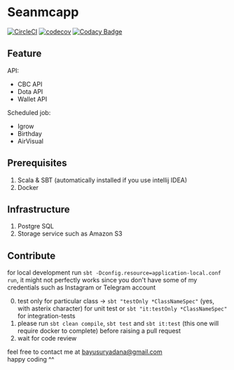 # Seanmcapp
[![CircleCI](https://circleci.com/gh/bayusuryadana/seanmcapp.svg?style=svg)](https://circleci.com/gh/bayusuryadana/seanmcapp)
[![codecov](https://codecov.io/gh/bayusuryadana/seanmcapp/branch/master/graph/badge.svg)](https://codecov.io/gh/bayusuryadana/seanmcapp)
[![Codacy Badge](https://api.codacy.com/project/badge/Grade/c80ce1baef8543eaaa730e45b3cc6c02)](https://www.codacy.com/app/bayusuryadana/seanmcapp?utm_source=github.com&amp;utm_medium=referral&amp;utm_content=bayusuryadana/seanmcapp&amp;utm_campaign=Badge_Grade)

## Feature
API:
- CBC API
- Dota API
- Wallet API

Scheduled job:
- Igrow
- Birthday
- AirVisual

## Prerequisites
1. Scala & SBT (automatically installed if you use intellij IDEA)
2. Docker
 
## Infrastructure
1. Postgre SQL 
2. Storage service such as Amazon S3

## Contribute
for local development run `sbt -Dconfig.resource=application-local.conf run`, it might not perfectly works since you don't have some of my credentials such as Instagram or Telegram account

0. test only for particular class -> `sbt "testOnly *ClassNameSpec"` (yes, with asterix character) for unit test or `sbt "it:testOnly *ClassNameSpec"` for integration-tests
1. please run `sbt clean compile`, `sbt test` and `sbt it:test` (this one will require docker to complete) before raising a pull request
2. wait for code review

feel free to contact me at bayusuryadana@gmail.com  
happy coding ^^
